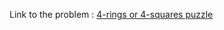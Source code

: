 Link to the problem : [4-rings or 4-squares puzzle](https://www.rosettacode.org/wiki/4-rings_or_4-squares_puzzle)
